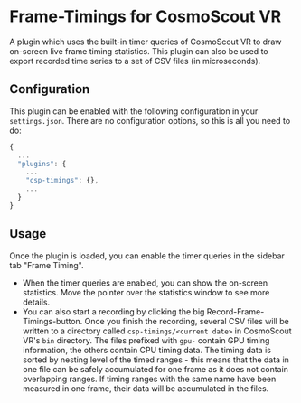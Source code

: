 # Frame-Timings for CosmoScout VR

A plugin which uses the built-in timer queries of CosmoScout VR to draw on-screen live frame timing statistics.
This plugin can also be used to export recorded time series to a set of CSV files (in microseconds).

## Configuration

This plugin can be enabled with the following configuration in your `settings.json`.
There are no configuration options, so this is all you need to do:

```javascript
{
  ...
  "plugins": {
    ...
    "csp-timings": {},
    ...
  }
}
```

## Usage

Once the plugin is loaded, you can enable the timer queries in the sidebar tab "Frame Timing".
* When the timer queries are enabled, you can show the on-screen statistics. Move the pointer over the statistics window to see more details.
* You can also start a recording by clicking the big Record-Frame-Timings-button. Once you finish the recording, several CSV files will be written to a directory called `csp-timings/<current date>` in CosmoScout VR's `bin` directory. The files prefixed with `gpu-` contain GPU timing information, the others contain CPU timing data. The timing data is sorted by nesting level of the timed ranges - this means that the data in one file can be safely accumulated for one frame as it does not contain overlapping ranges. If timing ranges with the same name have been measured in one frame, their data will be accumulated in the files. 
